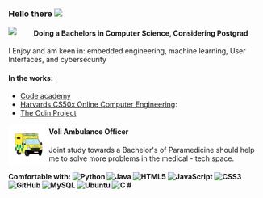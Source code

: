 <!-- Heading -->
### Hello there <img src = "https://raw.githubusercontent.com/MartinHeinz/MartinHeinz/master/wave.gif" width = 30px />

<img src="https://upload.wikimedia.org/wikipedia/en/b/bd/University_of_Waikato_logo.svg" width = 50px align="left">
<h4> Doing a Bachelors in Computer Science, Considering Postgrad </h4>
I Enjoy and am keen in: embedded engineering, machine learning, User Interfaces, and cybersecurity

#### In the works:
* [Code academy](https://www.codecademy.com/)
* [Harvards CS50x Online Computer Engineering](https://www.edx.org/course/introduction-computer-science-harvardx-cs50x):
* [The Odin Project](https://www.theodinproject.com/paths/full-stack-ruby-on-rails)
<img src="https://github.com/RyanJManchester/RyanJManchester/blob/main/ambo.gif" width = 80px align="left">
<h4> Voli Ambulance Officer </h4>
Joint study towards a Bachelor's of Paramedicine should help me to solve more problems in the medical - tech space.
 
#### Comfortable with: ![Python](https://img.shields.io/badge/-Python-black?style=flat-square&logo=Python) ![Java](https://img.shields.io/badge/-java-E34A86?style=flat-square&logo=java) ![HTML5](https://img.shields.io/badge/-HTML5-E34F26?style=flat-square&logo=html5&logoColor=white) ![JavaScript](https://img.shields.io/badge/-JavaScript-%23F7DF1C?style=flat-square&logo=javascript&logoColor=000000&labelColor=%23F7DF1C&color=%23FFCE5A) ![CSS3](https://img.shields.io/badge/-CSS3-1572B6?style=flat-square&logo=css3) ![GitHub](https://img.shields.io/badge/-GitHub-181717?style=flat-square&logo=github) ![MySQL](https://img.shields.io/badge/-MySQL-black?style=flat-square&logo=mysql) ![Ubuntu](https://img.shields.io/badge/-Ubuntu-000000?style=flat&logo=ubuntu&logoColor=#E95420) ![C #](https://img.shields.io/badge/C%23-239120?style=flat&logo=csharp&logoColor=white)
